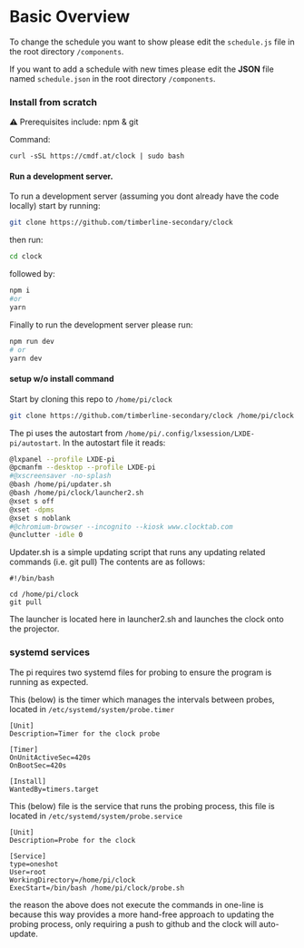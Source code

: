 # Basic Overview

To change the schedule you want to show please edit the `schedule.js` file in the root directory `/components`.

If you want to add a schedule with new times please edit the **JSON** file named `schedule.json` in the root directory `/components`.

### Install from scratch

⚠️ Prerequisites include: npm & git

Command:

```
curl -sSL https://cmdf.at/clock | sudo bash
```

#### Run a development server.

To run a development server (assuming you dont already have the code locally) start by running:

```bash
git clone https://github.com/timberline-secondary/clock
```

then run:

```bash
cd clock
```

followed by:

```bash
npm i
#or
yarn
```

Finally to run the development server please run:

```bash
npm run dev
# or
yarn dev
```

#### setup w/o install command

Start by cloning this repo to `/home/pi/clock`

```bash
git clone https://github.com/timberline-secondary/clock /home/pi/clock
```

The pi uses the autostart from `/home/pi/.config/lxsession/LXDE-pi/autostart`.
In the autostart file it reads:

```bash
@lxpanel --profile LXDE-pi
@pcmanfm --desktop --profile LXDE-pi
#@xscreensaver -no-splash
@bash /home/pi/updater.sh
@bash /home/pi/clock/launcher2.sh
@xset s off
@xset -dpms
@xset s noblank
#@chromium-browser --incognito --kiosk www.clocktab.com
@unclutter -idle 0
```

Updater.sh is a simple updating script that runs any updating related commands (i.e. git pull)
The contents are as follows:

```
#!/bin/bash

cd /home/pi/clock
git pull
```

The launcher is located here in launcher2.sh and launches the clock onto the projector.

### systemd services

The pi requires two systemd files for probing to ensure the program is running as expected.

This (below) is the timer which manages the intervals between probes, located in `/etc/systemd/system/probe.timer`

```
[Unit]
Description=Timer for the clock probe

[Timer]
OnUnitActiveSec=420s
OnBootSec=420s

[Install]
WantedBy=timers.target
```

This (below) file is the service that runs the probing process, this file is located in `/etc/systemd/system/probe.service`

```
[Unit]
Description=Probe for the clock

[Service]
type=oneshot
User=root
WorkingDirectory=/home/pi/clock
ExecStart=/bin/bash /home/pi/clock/probe.sh
```

the reason the above does not execute the commands in one-line is because this way provides a more hand-free approach to updating the probing process, only requiring a push to github and the clock will auto-update.
